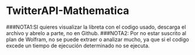 # TwitterAPI-Mathematica

###NOTA1:SI quieres visualizar la libreta con el codigo usado, descarga el archivo y abrelo a parte, no en Github.
###NOTA2: Por no estar suscrito al plan de Wolfram, no se puede extraer o analizar mucho, ya que si el codigo excede un tiempo de ejecución determinado no se ejecuta. 
